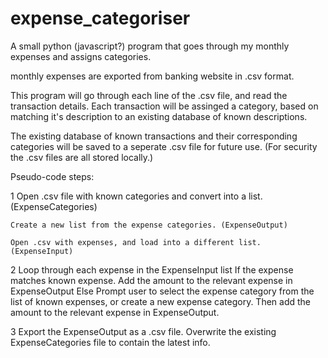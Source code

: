# expense_categoriser
A small python (javascript?) program that goes through my monthly expenses and assigns categories.

monthly expenses are exported from banking website in .csv format.

This program will go through each line of the .csv file, and read the transaction details.
Each transaction will be assinged a category, based on matching it's description to an existing database of known descriptions.

The existing database of known transactions and their corresponding categories will be saved to a seperate .csv file for future use.
(For security the .csv files are all stored locally.)


Pseudo-code steps:

1
	Open .csv file with known categories and convert into a list. (ExpenseCategories)

	Create a new list from the expense categories. (ExpenseOutput)

	Open .csv with expenses, and load into a different list. (ExpenseInput)

2
	Loop through each expense in the ExpenseInput list
		If the expense matches known expense.
			Add the amount to the relevant expense in ExpenseOutput
		Else
			Prompt user to select the expense category from the list of known expenses, or create a new expense category.
			Then add the amount to the relevant expense in ExpenseOutput.

3
	Export the ExpenseOutput as a .csv file.
	Overwrite the existing ExpenseCategories file to contain the latest info.





